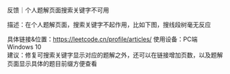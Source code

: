 

反馈｜个人题解页面搜索关键字不可用



描述：在个人题解页面，搜索关键字不起作用，比如下图，搜线段树毫无反应


具体链接&位置：https://leetcode.cn/profile/articles/
使用设备：PC端 Windows 10  
建议：修复可搜索关键字显示对应的题解之外，还可以在链接增加页数，以及题解页面显示具体的题目前缀方便查看